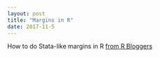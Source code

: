 ```yaml
---
layout: post
title: "Margins in R"
date: 2017-11-5
---
```


 How to do Stata-like margins in R [from R Bloggers](https://www.r-bloggers.com/easy-peasy-stata-like-marginal-effects-with-r/)
